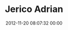 ---
title: "Jerico Adrian"
date: 2012-11-20 08:07:32 00:00
permalink: /jerico
twitter: ""
likes: [1538]
id: 1590
gravatar: "http://www.gravatar.com/avatar/9ee675f5e5dbf94e7bd0b63ec2531b49"
---